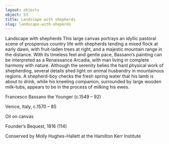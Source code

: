 ```yaml
---
layout: objects
object: 53
title: Landscape with shepherds
slug: landscape-with-sheperds
---
```

Landscape with shepherds  This large canvas portrays an idyllic pastoral scene of prosperous country life with shepherds tending a mixed flock at early dawn, with fruit-laden trees at right, and a majestic mountain range in the distance. With its timeless feel and gentle pace, Bassano’s painting can be interpreted as a Renaissance Arcadia, with man living in complete harmony with nature. Although the serenity belies the hard physical work of shepherding, several details shed light on animal husbandry in mountainous regions. A shepherd-boy checks the fresh spring water that his lamb is about to drink, while his kneeling companion, surrounded by large wooden milk-tubs, appears to be in the process of milking his ewes.

Francesco Bassano the Younger (c.1549 – 92)  

Venice, Italy, c.1570 – 85  

Oil on canvas  

Founder’s Bequest, 1816 (114)

Conserved by Molly Hughes-Hallett at the Hamilton Kerr Institute
